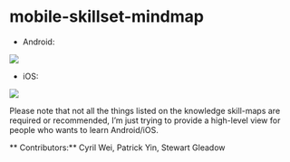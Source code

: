# mobile-skillset-mindmap

* Android:

![][image-1]

* iOS:

![][image-2]

Please note that not all the things listed on the knowledge skill-maps are required or recommended, I’m just trying to provide a high-level view for people who wants to learn Android/iOS.

** Contributors:** Cyril Wei, Patrick Yin, Stewart Gleadow

[image-1]:	https://github.com/jackylimel/mobile-skillmap/blob/master/Android%20Development.png
[image-2]:	https://github.com/jackylimel/mobile-skillmap/blob/master/iOS%20development%20v2018.png